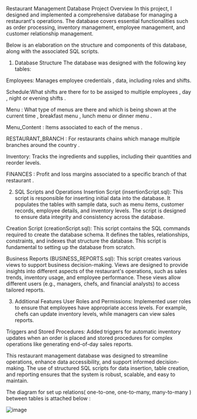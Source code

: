 Restaurant Management Database Project Overview
In this project, I designed and implemented a comprehensive database for managing a restaurant's operations. The database covers essential functionalities such as order processing, inventory management, employee management, and customer relationship management. 

Below is an elaboration on the structure and components of this database, along with the associated SQL scripts.

1. Database Structure
The database was designed with the following key tables:


Employees: Manages employee credentials , data, including roles and shifts.

Schedule:What shifts are there for to be assiged to multiple employees , day , night or evening shifts .

Menu : What type of menus are there and which is being shown at the current time , breakfast menu , lunch menu or dinner menu .

Menu_Content : Items associated to each of the menus . 

RESTAURANT_BRANCH : For restaurants chains which manage multiple branches around the country .

Inventory: Tracks the ingredients and supplies, including their quantities and reorder levels.

FINANCES : Profit and loss margins associated to a specific branch of that restaurant .

2. SQL Scripts and Operations
Insertion Script (insertionScript.sql): This script is responsible for inserting initial data into the database. It populates the tables with sample data, such as menu items, customer records, employee details, and inventory levels. The script is designed to ensure data integrity and consistency across the database.

Creation Script (creationScript.sql): This script contains the SQL commands required to create the database schema. It defines the tables, relationships, constraints, and indexes that structure the database. This script is fundamental to setting up the database from scratch.

Business Reports (BUSINESS_REPORTS.sql): This script creates various views to support business decision-making. Views are designed to provide insights into different aspects of the restaurant's operations, such as sales trends, inventory usage, and employee performance. These views allow different users (e.g., managers, chefs, and financial analysts) to access tailored reports.

3. Additional Features
User Roles and Permissions: Implemented user roles to ensure that employees have appropriate access levels. For example, chefs can update inventory levels, while managers can view sales reports.

Triggers and Stored Procedures: Added triggers for automatic inventory updates when an order is placed and stored procedures for complex operations like generating end-of-day sales reports.

This restaurant management database was designed to streamline operations, enhance data accessibility, and support informed decision-making. The use of structured SQL scripts for data insertion, table creation, and reporting ensures that the system is robust, scalable, and easy to maintain.


The diagram for set up relations( one-to-one, one-to-many, many-to-many ) between tables is attached below :



![image](https://github.com/user-attachments/assets/af05ff83-21f5-418e-9fe8-ce5012001a93)



